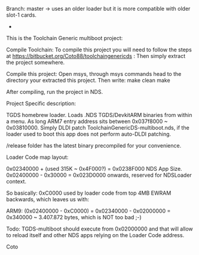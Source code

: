 Branch: master -> uses an older loader but it is more compatible with older slot-1 cards.

-

This is the Toolchain Generic multiboot project:

Compile Toolchain: To compile this project you will need to follow the steps at https://bitbucket.org/Coto88/toolchaingenericds : Then simply extract the project somewhere.

Compile this project: Open msys, through msys commands head to the directory your extracted this project. Then write: make clean make

After compiling, run the project in NDS.


Project Specific description: 

TGDS homebrew loader. Loads .NDS TGDS/DevkitARM binaries from within a menu. As long ARM7 entry address sits between 0x037f8000 ~ 0x03810000.
Simply DLDI patch ToolchainGenericDS-multiboot.nds, if the loader used to boot this app does not perform auto-DLDI patching.

/release folder has the latest binary precompiled for your convenience.


Loader Code map layout:

0x02340000 + (used 315K ~ 0x4F000?) = 0x0238F000 NDS App Size.
0x02400000 - 0x30000 = 0x023D0000 onwards, reserved for NDSLoader context.

So basically:
0xC0000 used by loader code from top 4MB EWRAM backwards, which leaves us with:

ARM9: (0x02400000 - 0xC0000) = 0x02340000 - 0x02000000 = 0x340000 ~ 3.407.872 bytes, which is NOT too bad ;-)


Todo:
TGDS-multiboot should execute from 0x02000000 and that will allow to reload itself and other NDS apps relying on the Loader Code address.


Coto
